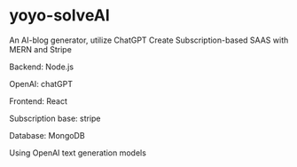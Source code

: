 # yoyo-solveAI

An AI-blog generator, utilize ChatGPT Create Subscription-based SAAS with MERN and Stripe

Backend: Node.js

OpenAI: chatGPT

Frontend: React

Subscription base: stripe

Database: MongoDB

Using OpenAI text generation models
